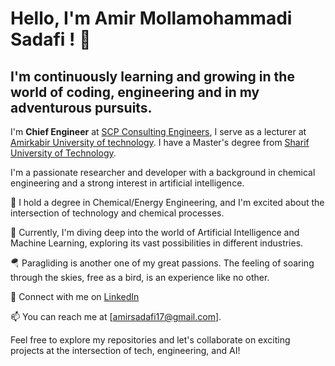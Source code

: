 # Hello, I'm Amir Mollamohammadi Sadafi ! 👋

## I'm continuously learning and growing in the world of coding, engineering and in my adventurous pursuits.

I'm **Chief Engineer** at [SCP Consulting Engineers](https://sarinaoil.com/en/introducing-managers/), I serve as a lecturer at [Amirkabir University of technology](https://aut.ac.ir/). I have a Master's degree from [Sharif University of Technology](https://en.sharif.edu/).

I'm a passionate researcher and developer with a background in chemical engineering and a strong interest in artificial intelligence. 

🌱 I hold a degree in Chemical/Energy Engineering, and I'm excited about the intersection of technology and chemical processes.

🧠 Currently, I'm diving deep into the world of Artificial Intelligence and Machine Learning, exploring its vast possibilities in different industries.


🪂 Paragliding is another one of my great passions. The feeling of soaring through the skies, free as a bird, is an experience like no other.


🔗 Connect with me on [LinkedIn](https://www.linkedin.com/in/amirsadafi/)

📫 You can reach me at [amirsadafi17@gmail.com].


Feel free to explore my repositories and let's collaborate on exciting projects at the intersection of tech, engineering, and AI!

